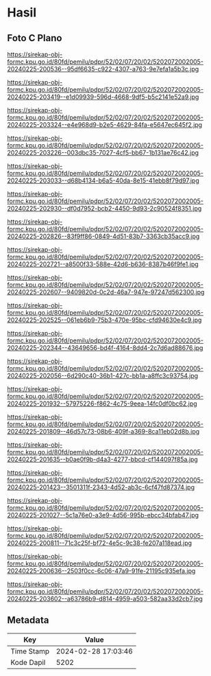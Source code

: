 # Hasil

## Foto C Plano

https://sirekap-obj-formc.kpu.go.id/80fd/pemilu/pdpr/52/02/07/20/02/5202072002005-20240225-200536--95df6635-c922-4307-a763-9e7efa1a5b3c.jpg

https://sirekap-obj-formc.kpu.go.id/80fd/pemilu/pdpr/52/02/07/20/02/5202072002005-20240225-203419--e1d09939-596d-4668-9df5-b5c2141e52a9.jpg

https://sirekap-obj-formc.kpu.go.id/80fd/pemilu/pdpr/52/02/07/20/02/5202072002005-20240225-203324--e4e968d9-b2e5-4629-84fa-e5647ec645f2.jpg

https://sirekap-obj-formc.kpu.go.id/80fd/pemilu/pdpr/52/02/07/20/02/5202072002005-20240225-203226--003dbc35-7027-4cf5-bb67-1b131ae76c42.jpg

https://sirekap-obj-formc.kpu.go.id/80fd/pemilu/pdpr/52/02/07/20/02/5202072002005-20240225-203033--d68b4134-b6a5-40da-8e15-41ebb8f79d97.jpg

https://sirekap-obj-formc.kpu.go.id/80fd/pemilu/pdpr/52/02/07/20/02/5202072002005-20240225-202930--df0d7952-bcb2-4450-9d93-2c90524f8351.jpg

https://sirekap-obj-formc.kpu.go.id/80fd/pemilu/pdpr/52/02/07/20/02/5202072002005-20240225-202826--83f9ff86-0849-4d51-83b7-3363cb35acc9.jpg

https://sirekap-obj-formc.kpu.go.id/80fd/pemilu/pdpr/52/02/07/20/02/5202072002005-20240225-202721--a8500f33-588e-42d6-b636-8387b46f9fe1.jpg

https://sirekap-obj-formc.kpu.go.id/80fd/pemilu/pdpr/52/02/07/20/02/5202072002005-20240225-202607--9409820d-0c2d-46a7-947e-97247d562300.jpg

https://sirekap-obj-formc.kpu.go.id/80fd/pemilu/pdpr/52/02/07/20/02/5202072002005-20240225-202525--061eb6b9-75b3-470e-95bc-cfd94630e4c9.jpg

https://sirekap-obj-formc.kpu.go.id/80fd/pemilu/pdpr/52/02/07/20/02/5202072002005-20240225-202344--43649656-bd4f-4164-8dd4-2c7d6ad88676.jpg

https://sirekap-obj-formc.kpu.go.id/80fd/pemilu/pdpr/52/02/07/20/02/5202072002005-20240225-202056--6d290c40-36b1-427c-bb1a-a8ffc3c93754.jpg

https://sirekap-obj-formc.kpu.go.id/80fd/pemilu/pdpr/52/02/07/20/02/5202072002005-20240225-201932--57975226-f862-4c75-9eea-14fc0df0bc62.jpg

https://sirekap-obj-formc.kpu.go.id/80fd/pemilu/pdpr/52/02/07/20/02/5202072002005-20240225-201809--46d57c73-08b6-409f-a369-8ca11eb02d8b.jpg

https://sirekap-obj-formc.kpu.go.id/80fd/pemilu/pdpr/52/02/07/20/02/5202072002005-20240225-201635--b0ae0f9b-d4a3-4277-bbcd-cf144097f85a.jpg

https://sirekap-obj-formc.kpu.go.id/80fd/pemilu/pdpr/52/02/07/20/02/5202072002005-20240225-201423--3501311f-2343-4d52-ab3c-6cf47fd87374.jpg

https://sirekap-obj-formc.kpu.go.id/80fd/pemilu/pdpr/52/02/07/20/02/5202072002005-20240225-201027--5c1a76e0-a3e9-4d56-995b-ebcc34bfab47.jpg

https://sirekap-obj-formc.kpu.go.id/80fd/pemilu/pdpr/52/02/07/20/02/5202072002005-20240225-200811--71c3c25f-bf72-4e5c-9c38-fe207a118ead.jpg

https://sirekap-obj-formc.kpu.go.id/80fd/pemilu/pdpr/52/02/07/20/02/5202072002005-20240225-200636--2503f0cc-6c06-47a9-91fe-21195c935efa.jpg

https://sirekap-obj-formc.kpu.go.id/80fd/pemilu/pdpr/52/02/07/20/02/5202072002005-20240225-203602--a63786b9-d814-4959-a503-582aa33d2cb7.jpg


## Metadata

| Key        | Value               |
| ---------- | ------------------- |
| Time Stamp | 2024-02-28 17:03:46 |
| Kode Dapil | 5202                |



